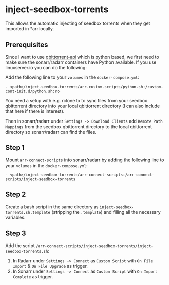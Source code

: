 # inject-seedbox-torrents
This allows the automatic injecting of seedbox torrents when they get imported in *arr locally.

## Prerequisites

Since I want to use [qbittorrent-api](https://pypi.org/project/qbittorrent-api/) which is python based, we first need to make sure the sonarr/radarr containers have Python available.
If you use linuxserver.io you can do the following:

Add the following line to your `volumes` in the `docker-compose.yml`:

```
- <path>/inject-seedbox-torrents/arr-custom-scripts/python.sh:/custom-cont-init.d/python.sh:ro
```

You need a setup with e.g. rclone to to sync files from your seedbox qbittorrent directory into your local qbittorrent directory (I can also include that here if there is interest).

Then in sonarr/radarr under `Settings -> Download Clients` add `Remote Path Mappings` from the seedbox qbittorrent directory to the local qbittorrent directory so sonarr/radarr can find the files.

## Step 1

Mount `arr-connect-scripts` into sonarr/radarr by adding the following line to your `volumes` in the `docker-compose.yml`:

```
- <path>/inject-seedbox-torrents/arr-connect-scripts:/arr-connect-scripts/inject-seedbox-torrents
```

## Step 2

Create a bash script in the same directory as `inject-seedbox-torrents.sh.template` (stripping the `.template`) and filling all the necessary variables.

## Step 3

Add the script `/arr-connect-scripts/inject-seedbox-torrents/inject-seedbox-torrents.sh`:

1. In Radarr under `Settings -> Connect` as `Custom Script` with `On File Import` & `On File Upgrade` as trigger.
2. In Sonarr under `Settings -> Connect` as `Custom Script` with `On Import Complete` as trigger.
